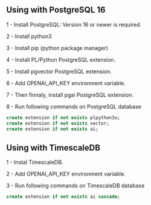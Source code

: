 ## Using with PostgreSQL 16

1 - Install PostgreSQL: Version 16 or newer is required.

2 - Install python3

3 - Install pip (python package manager)

4 - Install PL/Python PostgreSQL extension.

5 - Install pgvector PostgreSQL extension.

6 - Add OPENAI_API_KEY environment variable.

7 - Then finnaly, install pgai PostgreSQL extension.

8 - Run following commands on PostgreSQL database


```sql
create extension if not exists plpython3u;
create extension if not exists vector;
create extension if not exists ai;
```

## Using with TimescaleDB

1 - Instal TimescaleDB.

2 - Add OPENAI_API_KEY environment variable.

3 - Run following commands on TimescaleDB database


```sql
create extension if not exists ai cascade;
```